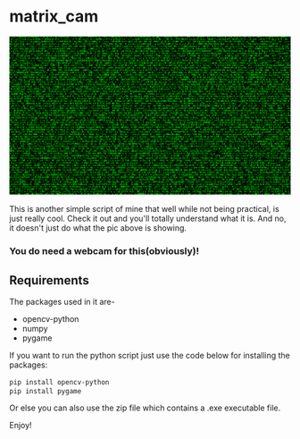# matrix_cam

![picture alt](pic.png)

This is another simple script of mine that well while not being practical, is just really cool. Check it out and you'll totally understand what it is. And no, it doesn't just do what the pic above is showing.

### **You do need a webcam for this(obviously)!**
## Requirements

The packages used in it are-
- opencv-python
- numpy
- pygame

If you want to run the python script just use the code below for installing the packages:
```
pip install opencv-python
pip install pygame
```

Or else you can also use the zip file which contains a .exe executable file.

Enjoy!
